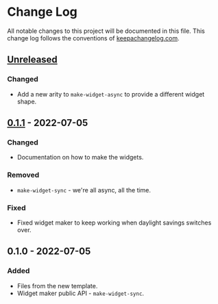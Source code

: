 # Change Log
All notable changes to this project will be documented in this file. This change log follows the conventions of [keepachangelog.com](http://keepachangelog.com/).

## [Unreleased]
### Changed
- Add a new arity to `make-widget-async` to provide a different widget shape.

## [0.1.1] - 2022-07-05
### Changed
- Documentation on how to make the widgets.

### Removed
- `make-widget-sync` - we're all async, all the time.

### Fixed
- Fixed widget maker to keep working when daylight savings switches over.

## 0.1.0 - 2022-07-05
### Added
- Files from the new template.
- Widget maker public API - `make-widget-sync`.

[Unreleased]: https://sourcehost.site/your-name/racertay/compare/0.1.1...HEAD
[0.1.1]: https://sourcehost.site/your-name/racertay/compare/0.1.0...0.1.1
